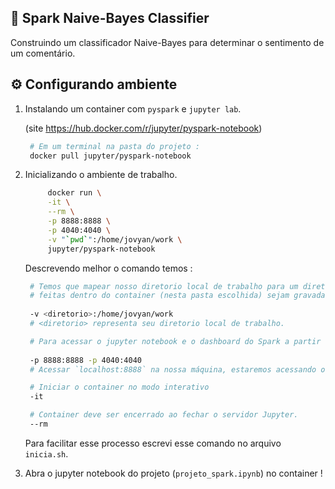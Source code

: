 ## 🤖️ Spark Naive-Bayes Classifier

Construindo um classificador Naive-Bayes para determinar o sentimento de um comentário.

## ⚙️ Configurando ambiente

1. Instalando um container com `pyspark` e `jupyter lab`.

   (site https://hub.docker.com/r/jupyter/pyspark-notebook)

   ```bash
    # Em um terminal na pasta do projeto :
    docker pull jupyter/pyspark-notebook
   ```

3. Inicializando o ambiente de trabalho.

   ```bash
        docker run \
        -it \
        --rm \
        -p 8888:8888 \
        -p 4040:4040 \
        -v "`pwd`":/home/jovyan/work \
        jupyter/pyspark-notebook
   ```

   Descrevendo melhor o comando temos :

   ```bash
    # Temos que mapear nosso diretorio local de trabalho para um diretório interno do container, de modo que alterações
    # feitas dentro do container (nesta pasta escolhida) sejam gravadas no nosso diretorio local.
    
    -v <diretorio>:/home/jovyan/work
    # <diretorio> representa seu diretorio local de trabalho.
   ```

   ```bash
    # Para acessar o jupyter notebook e o dashboard do Spark a partir do browser temos que abrir algumas portas do container.
    
    -p 8888:8888 -p 4040:4040
    # Acessar `localhost:8888` na nossa máquina, estaremos acessando o servidor Jupyter na porta 8888 interna do container.
   ```

   ```bash
    # Iniciar o container no modo interativo
    -it
   ```

   ```bash
    # Container deve ser encerrado ao fechar o servidor Jupyter.
    --rm
   ```

   Para facilitar esse processo escrevi esse comando no arquivo `inicia.sh`.

4. Abra o jupyter notebook do projeto (`projeto_spark.ipynb`) no container !
   
